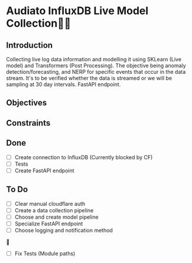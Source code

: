 # Audiato InfluxDB Live Model Collection🤗👾

## Introduction
Collecting live log data information and modelling it using SKLearn (Live model) and Transformers (Post Processing). The objective being anomaly detection/forecasting, and NERP for specific events that occur in the data stream. It's to be verified whether the data is streamed or we will be sampling at 30 day intervals. FastAPI endpoint.

## Objectives
## Constraints


## Done
- [ ] Create connection to InfluxDB (Currently blocked by CF)
- [ ] Tests
- [ ] Create FastAPI endpoint

## To Do
- [ ] Clear manual cloudflare auth
- [ ] Create a data collection pipeline
- [ ] Choose and create model pipeline
- [ ] Specialize FastAPI endpoint
- [ ] Choose logging and notification method

🤟
- [ ] Fix Tests (Module paths)